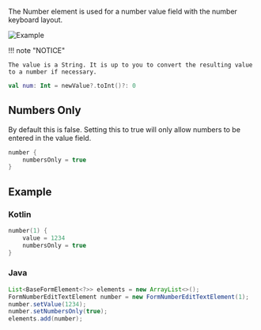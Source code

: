The Number element is used for a number value field with the number keyboard layout.

![Example](../../images/Number.PNG)

!!! note "NOTICE"

    The value is a String. It is up to you to convert the resulting value to a number if necessary.

```kotlin
val num: Int = newValue?.toInt()?: 0
```

## Numbers Only

By default this is false.
Setting this to true will only allow numbers to be entered in the value field.

```kotlin
number {
    numbersOnly = true
}
```

## Example

### Kotlin

```kotlin
number(1) {
    value = 1234
    numbersOnly = true
}
```

### Java

```java
List<BaseFormElement<?>> elements = new ArrayList<>();
FormNumberEditTextElement number = new FormNumberEditTextElement(1);
number.setValue(1234);
number.setNumbersOnly(true);
elements.add(number);
```
